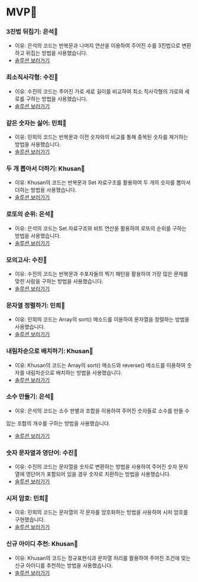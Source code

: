 # MVP👑

### 3진법 뒤집기: 은석👑

- 이유: 은석의 코드는 반복문과 나머지 연산을 이용하여 주어진 수를 3진법으로 변환하고 뒤집는 방법을 사용했습니다.
- [솔루션 보러가기](./29/README.md)

### 최소직사각형: 수진👑

- 이유: 수진의 코드는 주어진 가로 세로 길이를 비교하여 최소 직사각형의 가로와 세로를 구하는 방법을 사용했습니다.
- [솔루션 보러가기](./30/README.md)

### 같은 숫자는 싫어: 민희👑

- 이유: 민희의 코드는 반복문과 이전 숫자와의 비교를 통해 중복된 숫자를 제거하는 방법을 사용했습니다.
- [솔루션 보러가기](./31/README.md)

### 두 개 뽑아서 더하기: Khusan👑

- 이유: Khusan의 코드는 반복문과 Set 자료구조를 활용하여 두 개의 숫자를 뽑아서 더하는 방법을 사용했습니다.
- [솔루션 보러가기](./32/README.md)

### 로또의 순위: 은석👑

- 이유: 은석의 코드는 Set 자료구조와 비트 연산을 활용하여 로또의 순위를 구하는 방법을 사용했습니다.
- [솔루션 보러가기](./33/README.md)

### 모의고사: 수진👑

- 이유: 수진의 코드는 반복문과 수포자들의 찍기 패턴을 활용하여 가장 많은 문제를 맞힌 사람을 구하는 방법을 사용했습니다.
- [솔루션 보러가기](./34/README.md)

### 문자열 정렬하기: 민희👑

- 이유: 민희의 코드는 Array의 sort() 메소드를 이용하여 문자열을 정렬하는 방법을 사용했습니다.
- [솔루션 보러가기](./35/README.md)

### 내림차순으로 배치하기: Khusan👑

- 이유: Khusan의 코드는 Array의 sort() 메소드와 reverse() 메소드를 이용하여 숫자를 내림차순으로 배치하는 방법을 사용했습니다.
- [솔루션 보러가기](./36/README.md)

### 소수 만들기: 은석👑

- 이유: 은석의 코드는 소수 판별과 조합을 이용하여 주어진 숫자들로 소수를 만들 수

있는 조합의 개수를 구하는 방법을 사용했습니다.

- [솔루션 보러가기](./37/README.md)

### 숫자 문자열과 영단어: 수진👑

- 이유: 수진의 코드는 문자열을 숫자로 변환하는 방법을 사용하여 주어진 숫자 문자열에 영단어가 포함되어 있을 경우 숫자로 치환하는 방법을 사용했습니다.
- [솔루션 보러가기](./38/README.md)

### 시저 암호: 민희👑

- 이유: 민희의 코드는 문자열의 각 문자를 암호화하는 방법을 사용하여 시저 암호를 구현했습니다.
- [솔루션 보러가기](./39/README.md)

### 신규 아이디 추천: Khusan👑

- 이유: Khusan의 코드는 정규표현식과 문자열 처리를 활용하여 주어진 조건에 맞는 신규 아이디를 추천하는 방법을 사용했습니다.
- [솔루션 보러가기](./40/README.md)
